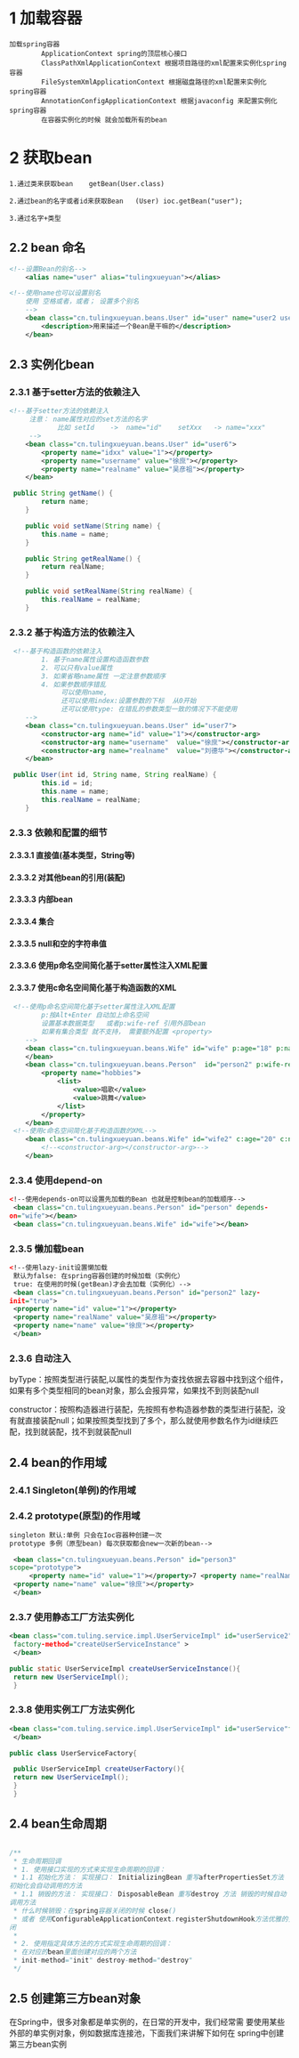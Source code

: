 



# 1  加载容器

```
加载spring容器
        ApplicationContext spring的顶层核心接口
        ClassPathXmlApplicationContext 根据项目路径的xml配置来实例化spring容器
        FileSystemXmlApplicationContext 根据磁盘路径的xml配置来实例化spring容器
        AnnotationConfigApplicationContext 根据javaconfig 来配置实例化spring容器
        在容器实例化的时候 就会加载所有的bean
```



# 2  获取bean

```
1.通过类来获取bean    getBean(User.class)

2.通过bean的名字或者id来获取Bean   (User) ioc.getBean("user");

3.通过名字+类型
```

## 2.2  bean 命名

```xml
<!--设置Bean的别名-->
    <alias name="user" alias="tulingxueyuan"></alias>

<!--使用name也可以设置别名
    使用 空格或者，或者； 设置多个别名
    -->
    <bean class="cn.tulingxueyuan.beans.User" id="user" name="user2 user3,user4;user5">
        <description>用来描述一个Bean是干嘛的</description>
    </bean>
```

## 2.3  实例化bean

### 2.3.1  基于setter方法的依赖注入

```xml
<!--基于setter方法的依赖注入
     注意： name属性对应的set方法的名字
            比如 setId    ->  name="id"    setXxx   -> name="xxx"
     -->
    <bean class="cn.tulingxueyuan.beans.User" id="user6">
        <property name="idxx" value="1"></property>
        <property name="username" value="徐庶"></property>
        <property name="realname" value="吴彦祖"></property>
    </bean>
```

```java
 public String getName() {
        return name;
    }

    public void setName(String name) {
        this.name = name;
    }

    public String getRealName() {
        return realName;
    }

    public void setRealName(String realName) {
        this.realName = realName;
    }
```



### 2.3.2  基于构造方法的依赖注入

```xml
 <!--基于构造函数的依赖注入
        1. 基于name属性设置构造函数参数
        2. 可以只有value属性
        3. 如果省略name属性 一定注意参数顺序
        4. 如果参数顺序错乱
             可以使用name,
             还可以使用index:设置参数的下标  从0开始
             还可以使用type: 在错乱的参数类型一致的情况下不能使用
    -->
    <bean class="cn.tulingxueyuan.beans.User" id="user7">
        <constructor-arg name="id" value="1"></constructor-arg>
        <constructor-arg name="username"  value="徐庶"></constructor-arg>
        <constructor-arg name="realname"  value="刘德华"></constructor-arg>
    </bean>

```

```java
 public User(int id, String name, String realName) {
        this.id = id;
        this.name = name;
        this.realName = realName;
    }
```

### 2.3.3  依赖和配置的细节 

#### 2.3.3.1  直接值(基本类型，String等)

#### 2.3.3.2 对其他bean的引用(装配)

#### 2.3.3.3 内部bean

#### 2.3.3.4 集合

#### 2.3.3.5 null和空的字符串值

#### 2.3.3.6 使用p命名空间简化基于setter属性注入XML配置

#### 2.3.3.7 使用c命名空间简化基于构造函数的XML

```xml
 <!--使用p命名空间简化基于setter属性注入XML配置
        p:按Alt+Enter 自动加上命名空间
        设置基本数据类型   或者p:wife-ref 引用外部bean
        如果有集合类型 就不支持， 需要额外配置 <property>
    -->
    <bean class="cn.tulingxueyuan.beans.Wife" id="wife" p:age="18" p:name="迪丽热巴">
    </bean>
    <bean class="cn.tulingxueyuan.beans.Person"  id="person2" p:wife-ref="wife2" >
        <property name="hobbies">
            <list>
                <value>唱歌</value>
                <value>跳舞</value>
            </list>
        </property>
    </bean>
 <!--使用c命名空间简化基于构造函数的XML-->
    <bean class="cn.tulingxueyuan.beans.Wife" id="wife2" c:age="20" c:name="林青霞">
        <!--<constructor-arg></constructor-arg>-->
    </bean>
```

### 2.3.4 使用depend-on 

```xml
<!‐‐使用depends‐on可以设置先加载的Bean 也就是控制bean的加载顺序‐‐>
 <bean class="cn.tulingxueyuan.beans.Person" id="person" depends‐
on="wife"></bean>
 <bean class="cn.tulingxueyuan.beans.Wife" id="wife"></bean>
```



### 2.3.5 懒加载bean

```xml
<!‐‐使用lazy‐init设置懒加载
 默认为false: 在spring容器创建的时候加载（实例化）
 true: 在使用的时候(getBean)才会去加载（实例化）‐‐>
 <bean class="cn.tulingxueyuan.beans.Person" id="person2" lazy‐
init="true">
 <property name="id" value="1"></property>
 <property name="realName" value="吴彦祖"></property>
 <property name="name" value="徐庶"></property>
 </bean>
```



### 2.3.6 自动注入

byType：按照类型进行装配,以属性的类型作为查找依据去容器中找到这个组件，如果有多个类型相同的bean对象，那么会报异常，如果找不到则装配null

constructor：按照构造器进行装配，先按照有参构造器参数的类型进行装配，没有就直接装配null；如果按照类型找到了多个，那么就使用参数名作为id继续匹
配，找到就装配，找不到就装配null



## 2.4 bean的作用域

### 2.4.1 Singleton(单例)的作用域

### 2.4.2 prototype(原型)的作用域

```xml
singleton 默认:单例 只会在Ioc容器种创建一次
prototype 多例（原型bean) 每次获取都会new一次新的bean‐‐>

 <bean class="cn.tulingxueyuan.beans.Person" id="person3"
scope="prototype">
     <property name="id" value="1"></property>7 <property name="realName" value="吴彦祖"></property>
 <property name="name" value="徐庶"></property>
 </bean>
```





### 2.3.7  使用静态工厂方法实例化

```xml
<bean class="com.tuling.service.impl.UserServiceImpl" id="userService2"
 factory‐method="createUserServiceInstance" >
 </bean>
```

```java
public static UserServiceImpl createUserServiceInstance(){
 return new UserServiceImpl();
 }
```

### 2.3.8 使用实例工厂方法实例化

```xml
<bean class="com.tuling.service.impl.UserServiceImpl" id="userService"factory‐bean="UserServiceFactory" factory‐method="createUserFactory" >
 </bean>

```

```java
public class UserServiceFactory{

 public UserServiceImpl createUserFactory(){
 return new UserServiceImpl();
 }
 }
```





##  2.4  bean生命周期

```java

/**
 * 生命周期回调
 * 1. 使用接口实现的方式来实现生命周期的回调：
 * 1.1 初始化方法： 实现接口： InitializingBean 重写afterPropertiesSet方法
初始化会自动调用的方法
 * 1.1 销毁的方法： 实现接口： DisposableBean 重写destroy 方法 销毁的时候自动
调用方法
 * 什么时候销毁：在spring容器关闭的时候 close()
 * 或者 使用ConfigurableApplicationContext.registerShutdownHook方法优雅的关
闭
 *
 * 2. 使用指定具体方法的方式实现生命周期的回调：
 * 在对应的bean里面创建对应的两个方法
 * init‐method="init" destroy‐method="destroy"
 */
```

## 2.5 创建第三方bean对象

在Spring中，很多对象都是单实例的，在日常的开发中，我们经常需
要使用某些外部的单实例对象，例如数据库连接池，下面我们来讲解下如何在
spring中创建第三方bean实例









 